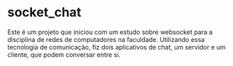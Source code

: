 # socket_chat
Este é um projeto que iniciou com um estudo sobre websocket para a disciplina de redes de computadores na faculdade. Utilizando essa tecnologia de comunicação, fiz dois aplicativos de chat, um servidor e um cliente, que podem conversar entre si.
